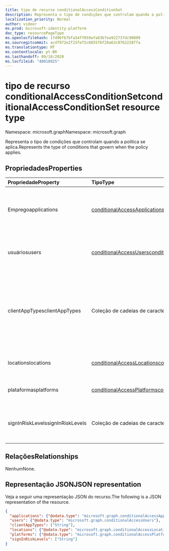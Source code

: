 ```yaml
---
title: tipo de recurso conditionalAccessConditionSet
description: Representa o tipo de condições que controlam quando a política se aplica.
localization_priority: Normal
author: videor
ms.prod: microsoft-identity-platform
doc_type: resourcePageType
ms.openlocfilehash: 1fd96fb7bfa54ff059afa83b7ea922737dc90809
ms.sourcegitcommit: acdf972e2f25fef2c6855f6f28a63c0762228ffa
ms.translationtype: MT
ms.contentlocale: pt-BR
ms.lasthandoff: 09/18/2020
ms.locfileid: "48018925"
---
```

# <a name="conditionalaccessconditionset-resource-type"></a><span data-ttu-id="26ab2-103">tipo de recurso conditionalAccessConditionSet</span><span class="sxs-lookup"><span data-stu-id="26ab2-103">conditionalAccessConditionSet resource type</span></span>

<span data-ttu-id="26ab2-104">Namespace: microsoft.graph</span><span class="sxs-lookup"><span data-stu-id="26ab2-104">Namespace: microsoft.graph</span></span>

<span data-ttu-id="26ab2-105">Representa o tipo de condições que controlam quando a política se aplica.</span><span class="sxs-lookup"><span data-stu-id="26ab2-105">Represents the type of conditions that govern when the policy applies.</span></span>

## <a name="properties"></a><span data-ttu-id="26ab2-106">Propriedades</span><span class="sxs-lookup"><span data-stu-id="26ab2-106">Properties</span></span>

| <span data-ttu-id="26ab2-107">Propriedade</span><span class="sxs-lookup"><span data-stu-id="26ab2-107">Property</span></span>     | <span data-ttu-id="26ab2-108">Tipo</span><span class="sxs-lookup"><span data-stu-id="26ab2-108">Type</span></span>        | <span data-ttu-id="26ab2-109">Descrição</span><span class="sxs-lookup"><span data-stu-id="26ab2-109">Description</span></span> |
|:-------------|:------------|:------------|
|<span data-ttu-id="26ab2-110">Emprego</span><span class="sxs-lookup"><span data-stu-id="26ab2-110">applications</span></span>|[<span data-ttu-id="26ab2-111">conditionalAccessApplications</span><span class="sxs-lookup"><span data-stu-id="26ab2-111">conditionalAccessApplications</span></span>](conditionalaccessapplications.md)| <span data-ttu-id="26ab2-112">Aplicativos e ações do usuário incluídos no e excluídos da política.</span><span class="sxs-lookup"><span data-stu-id="26ab2-112">Applications and user actions included in and excluded from the policy.</span></span> <span data-ttu-id="26ab2-113">Obrigatório.</span><span class="sxs-lookup"><span data-stu-id="26ab2-113">Required.</span></span> |
|<span data-ttu-id="26ab2-114">usuários</span><span class="sxs-lookup"><span data-stu-id="26ab2-114">users</span></span>|[<span data-ttu-id="26ab2-115">conditionalAccessUsers</span><span class="sxs-lookup"><span data-stu-id="26ab2-115">conditionalAccessUsers</span></span>](conditionalaccessusers.md)| <span data-ttu-id="26ab2-116">Usuários, grupos e funções incluídos no e excluídos da política.</span><span class="sxs-lookup"><span data-stu-id="26ab2-116">Users, groups, and roles included in and excluded from the policy.</span></span> <span data-ttu-id="26ab2-117">Obrigatório.</span><span class="sxs-lookup"><span data-stu-id="26ab2-117">Required.</span></span> |
|<span data-ttu-id="26ab2-118">clientAppTypes</span><span class="sxs-lookup"><span data-stu-id="26ab2-118">clientAppTypes</span></span>|<span data-ttu-id="26ab2-119">Coleção de cadeias de caracteres</span><span class="sxs-lookup"><span data-stu-id="26ab2-119">String collection</span></span>| <span data-ttu-id="26ab2-120">Tipos de aplicativo cliente incluídos na política.</span><span class="sxs-lookup"><span data-stu-id="26ab2-120">Client application types included in the policy.</span></span> <span data-ttu-id="26ab2-121">Os possíveis valores são: `all`, `browser`, `mobileAppsAndDesktopClients`, `exchangeActiveSync`, `easSupported`, `other`.</span><span class="sxs-lookup"><span data-stu-id="26ab2-121">Possible values are: `all`, `browser`, `mobileAppsAndDesktopClients`, `exchangeActiveSync`, `easSupported`, `other`.</span></span>|
|<span data-ttu-id="26ab2-122">locations</span><span class="sxs-lookup"><span data-stu-id="26ab2-122">locations</span></span>|[<span data-ttu-id="26ab2-123">conditionalAccessLocations</span><span class="sxs-lookup"><span data-stu-id="26ab2-123">conditionalAccessLocations</span></span>](conditionalaccesslocations.md)| <span data-ttu-id="26ab2-124">Locais incluídos no e excluídos da política.</span><span class="sxs-lookup"><span data-stu-id="26ab2-124">Locations included in and excluded from the policy.</span></span> |
|<span data-ttu-id="26ab2-125">plataformas</span><span class="sxs-lookup"><span data-stu-id="26ab2-125">platforms</span></span>|[<span data-ttu-id="26ab2-126">conditionalAccessPlatforms</span><span class="sxs-lookup"><span data-stu-id="26ab2-126">conditionalAccessPlatforms</span></span>](conditionalaccessplatforms.md)| <span data-ttu-id="26ab2-127">Plataformas incluídas e excluídas da política.</span><span class="sxs-lookup"><span data-stu-id="26ab2-127">Platforms included in and excluded from the policy.</span></span> |
|<span data-ttu-id="26ab2-128">signInRiskLevels</span><span class="sxs-lookup"><span data-stu-id="26ab2-128">signInRiskLevels</span></span>|<span data-ttu-id="26ab2-129">Coleção de cadeias de caracteres</span><span class="sxs-lookup"><span data-stu-id="26ab2-129">String collection</span></span>| <span data-ttu-id="26ab2-130">Níveis de risco incluídos na política.</span><span class="sxs-lookup"><span data-stu-id="26ab2-130">Risk levels included in the policy.</span></span> <span data-ttu-id="26ab2-131">Os valores possíveis são: `low`, `medium`, `high`, `none`.</span><span class="sxs-lookup"><span data-stu-id="26ab2-131">Possible values are: `low`, `medium`, `high`, `none`.</span></span>|

## <a name="relationships"></a><span data-ttu-id="26ab2-132">Relações</span><span class="sxs-lookup"><span data-stu-id="26ab2-132">Relationships</span></span>

<span data-ttu-id="26ab2-133">Nenhum</span><span class="sxs-lookup"><span data-stu-id="26ab2-133">None.</span></span>

## <a name="json-representation"></a><span data-ttu-id="26ab2-134">Representação JSON</span><span class="sxs-lookup"><span data-stu-id="26ab2-134">JSON representation</span></span>

<span data-ttu-id="26ab2-135">Veja a seguir uma representação JSON do recurso.</span><span class="sxs-lookup"><span data-stu-id="26ab2-135">The following is a JSON representation of the resource.</span></span>

<!-- {
  "blockType": "resource",
  "optionalProperties": [
    "clientAppTypes",
    "locations",
    "platforms",
    "signInRiskLevels"
  ],
  "@odata.type": "microsoft.graph.conditionalAccessConditionSet",
  "baseType": null
}-->

```json
{
  "applications": {"@odata.type": "microsoft.graph.conditionalAccessApplications"},
  "users": {"@odata.type": "microsoft.graph.conditionalAccessUsers"},
  "clientAppTypes": ["String"],
  "locations": {"@odata.type": "microsoft.graph.conditionalAccessLocations"},
  "platforms": {"@odata.type": "microsoft.graph.conditionalAccessPlatforms"},
  "signInRiskLevels": ["String"]
}
```

<!-- uuid: 16cd6b66-4b1a-43a1-adaf-3a886856ed98
2019-02-04 14:57:30 UTC -->
<!-- {
  "type": "#page.annotation",
  "description": "conditionalAccessConditionSet resource",
  "keywords": "",
  "section": "documentation",
  "tocPath": ""
}-->

